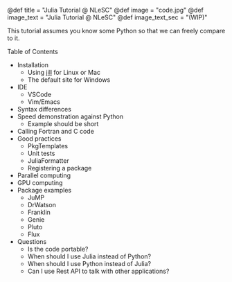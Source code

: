 @def title = "Julia Tutorial @ NLeSC"
@def image = "code.jpg"
@def image_text = "Julia Tutorial @ NLeSC"
@def image_text_sec = "(WIP)"

This tutorial assumes you know some Python so that we can freely compare to it.

Table of Contents

- Installation
  - Using [jill](https://github.com/abelsiqueira/jill) for Linux or Mac
  - The default site for Windows
- IDE
  - VSCode
  - Vim/Emacs
- Syntax differences
- Speed demonstration against Python
  - Example should be short
- Calling Fortran and C code
- Good practices
  - PkgTemplates
  - Unit tests
  - JuliaFormatter
  - Registering a package
- Parallel computing
- GPU computing
- Package examples
  - JuMP
  - DrWatson
  - Franklin
  - Genie
  - Pluto
  - Flux
- Questions
  - Is the code portable?
  - When should I use Julia instead of Python?
  - When should I use Python instead of Julia?
  - Can I use Rest API to talk with other applications?